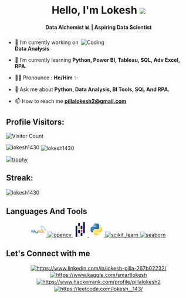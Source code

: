 <h1 align="center">Hello, I'm Lokesh <img src="https://media.tenor.com/SNL9_xhZl9oAAAAi/waving-hand-joypixels.gif" width="40px"></h1>
<h4 align="center">Data Alchemist 📊 | Aspiring Data Scientist</h4>
<img align="right" alt="Coding" width="300" src="https://i.pinimg.com/originals/f1/ed/a4/f1eda4768df8d8135c779772f2833e88.gif">

- 🔭 I’m currently working on **Data Analysis**

- 🌱 I’m currently learning **Python, Power BI, Tableau, SQL, Adv Excel, RPA.**

- 👩‍💻 Pronounce : **He/Him** ✨

- 💬 Ask me about **Python, Data Analysis, BI Tools, SQL And RPA.**

- 📫 How to reach me **pillalokesh2@gmail.com**


## Profile Visitors: ## 
![Visitor Count](https://profile-counter.glitch.me/lokesh1430/count.svg)

<p><img align="left" src="https://github-readme-stats.vercel.app/api?username=lokesh1430&count_private=true&show_icons=true&theme=dark" alt="lokesh1430" /></p>

<p>&nbsp;<img align="center" src="https://github-readme-stats.vercel.app/api/top-langs/?username=lokesh1430&show_icons=true&theme=dark" alt="lokesh1430" /></p>

[![trophy](https://github-profile-trophy.vercel.app/?username=lokesh1430&theme=algolia)](https://github.com/lokesh1430/github-profile-trophy)

## Streak: ##

<p><img align="center" src="https://github-readme-streak-stats.herokuapp.com/?user=lokesh1430&theme=algolia" alt="lokesh1430" /></p>

## Languages And Tools ##

<p align="center"> <a href="https://www.mysql.com/" target="_blank" rel="noreferrer"> <img src="https://raw.githubusercontent.com/devicons/devicon/master/icons/mysql/mysql-original-wordmark.svg" alt="mysql" width="40" height="40"/> </a> <a href="https://opencv.org/" target="_blank" rel="noreferrer"> <img src="https://www.vectorlogo.zone/logos/opencv/opencv-icon.svg" alt="opencv" width="40" height="40"/> </a> <a href="https://pandas.pydata.org/" target="_blank" rel="noreferrer"> <img src="https://raw.githubusercontent.com/devicons/devicon/2ae2a900d2f041da66e950e4d48052658d850630/icons/pandas/pandas-original.svg" alt="pandas" width="40" height="40"/> </a> <a href="https://www.python.org" target="_blank" rel="noreferrer"> <img src="https://raw.githubusercontent.com/devicons/devicon/master/icons/python/python-original.svg" alt="python" width="40" height="40"/> </a> <a href="https://scikit-learn.org/" target="_blank" rel="noreferrer"> <img src="https://upload.wikimedia.org/wikipedia/commons/0/05/Scikit_learn_logo_small.svg" alt="scikit_learn" width="40" height="40"/> </a> <a href="https://seaborn.pydata.org/" target="_blank" rel="noreferrer"> <img src="https://seaborn.pydata.org/_images/logo-mark-lightbg.svg" alt="seaborn" width="40" height="40"/> </a> </p>



## Let's Connect with me ##

<p align="center">
<a href="https://linkedin.com/in/https://www.linkedin.com/in/lokesh-pilla-267b02232/" target="blank"><img align="center" src="https://raw.githubusercontent.com/rahuldkjain/github-profile-readme-generator/master/src/images/icons/Social/linked-in-alt.svg" alt="https://www.linkedin.com/in/lokesh-pilla-267b02232/" height="30" width="40" /></a>
<a href="https://kaggle.com/https://www.kaggle.com/smartlokesh" target="blank"><img align="center" src="https://raw.githubusercontent.com/rahuldkjain/github-profile-readme-generator/master/src/images/icons/Social/kaggle.svg" alt="https://www.kaggle.com/smartlokesh" height="30" width="40" /></a>
<a href="https://www.hackerrank.com/https://www.hackerrank.com/profile/pillalokesh2" target="blank"><img align="center" src="https://raw.githubusercontent.com/rahuldkjain/github-profile-readme-generator/master/src/images/icons/Social/hackerrank.svg" alt="https://www.hackerrank.com/profile/pillalokesh2" height="30" width="40" /></a>
<a href="https://www.leetcode.com/https://leetcode.com/lokesh__143/" target="blank"><img align="center" src="https://raw.githubusercontent.com/rahuldkjain/github-profile-readme-generator/master/src/images/icons/Social/leet-code.svg" alt="https://leetcode.com/lokesh__143/" height="30" width="40" /></a>
</p>
